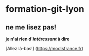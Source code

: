 # formation-git-lyon
## ne me lisez pas!

**je n'ai rien d'_intéressant_ à dire**

[Allez là-bas!] (https://modisfrance.fr)
